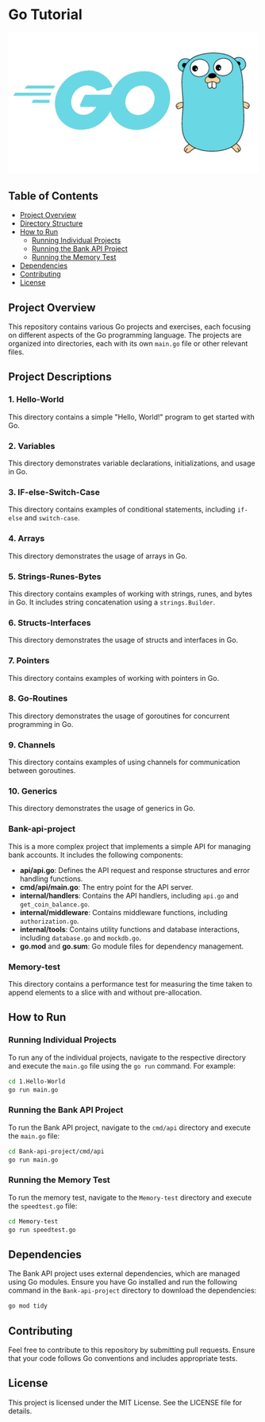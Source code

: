 # Go Tutorial
![Go Logo](./go.png)

## Table of Contents

- [Project Overview](#project-overview)
- [Directory Structure](#directory-structure)
- [How to Run](#how-to-run)
  - [Running Individual Projects](#running-individual-projects)
  - [Running the Bank API Project](#running-the-bank-api-project)
  - [Running the Memory Test](#running-the-memory-test)
- [Dependencies](#dependencies)
- [Contributing](#contributing)
- [License](#license)

## Project Overview

This repository contains various Go projects and exercises, each focusing on different aspects of the Go programming language. The projects are organized into directories, each with its own `main.go` file or other relevant files.


## Project Descriptions

### 1. Hello-World
This directory contains a simple "Hello, World!" program to get started with Go.

### 2. Variables
This directory demonstrates variable declarations, initializations, and usage in Go.

### 3. IF-else-Switch-Case
This directory contains examples of conditional statements, including `if-else` and `switch-case`.

### 4. Arrays
This directory demonstrates the usage of arrays in Go.

### 5. Strings-Runes-Bytes
This directory contains examples of working with strings, runes, and bytes in Go. It includes string concatenation using a `strings.Builder`.

### 6. Structs-Interfaces
This directory demonstrates the usage of structs and interfaces in Go.

### 7. Pointers
This directory contains examples of working with pointers in Go.

### 8. Go-Routines
This directory demonstrates the usage of goroutines for concurrent programming in Go.

### 9. Channels
This directory contains examples of using channels for communication between goroutines.

### 10. Generics
This directory demonstrates the usage of generics in Go.

### Bank-api-project
This is a more complex project that implements a simple API for managing bank accounts. It includes the following components:
- **api/api.go**: Defines the API request and response structures and error handling functions.
- **cmd/api/main.go**: The entry point for the API server.
- **internal/handlers**: Contains the API handlers, including `api.go` and `get_coin_balance.go`.
- **internal/middleware**: Contains middleware functions, including `authorization.go`.
- **internal/tools**: Contains utility functions and database interactions, including `database.go` and `mockdb.go`.
- **go.mod** and **go.sum**: Go module files for dependency management.

### Memory-test
This directory contains a performance test for measuring the time taken to append elements to a slice with and without pre-allocation.

## How to Run

### Running Individual Projects
To run any of the individual projects, navigate to the respective directory and execute the `main.go` file using the `go run` command. For example:

```sh
cd 1.Hello-World
go run main.go
```

### Running the Bank API Project
To run the Bank API project, navigate to the `cmd/api` directory and execute the `main.go` file:

```sh
cd Bank-api-project/cmd/api
go run main.go
```

### Running the Memory Test
To run the memory test, navigate to the `Memory-test` directory and execute the `speedtest.go` file:

```sh
cd Memory-test
go run speedtest.go
```

## Dependencies
The Bank API project uses external dependencies, which are managed using Go modules. Ensure you have Go installed and run the following command in the `Bank-api-project` directory to download the dependencies:

```sh
go mod tidy
```

## Contributing
Feel free to contribute to this repository by submitting pull requests. Ensure that your code follows Go conventions and includes appropriate tests.


## License
This project is licensed under the MIT License. See the LICENSE file for details.


